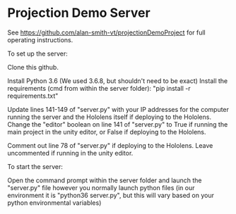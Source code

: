 # Projection Demo Server
See https://github.com/alan-smith-vt/projectionDemoProject for full operating instructions.

To set up the server:

Clone this github.

Install Python 3.6 (We used 3.6.8, but shouldn't need to be exact)
Install the requirements (cmd from within the server folder): "pip install -r requirements.txt"

Update lines 141-149 of "server.py" with your IP addresses for the computer running the server and the Hololens itself if deploying to the Hololens.
Change the "editor" boolean on line 141 of "server.py" to True if running the main project in the unity editor, or False if deploying to the Hololens.

Comment out line 78 of "server.py" if deploying to the Hololens. Leave uncommented if running in the unity editor.

To start the server:

Open the command prompt within the server folder and launch the "server.py" file however you normally launch python files 
(in our environment it is "python36 server.py", but this will vary based on your python environmental variables)